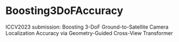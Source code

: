 # Boosting3DoFAccuracy
ICCV2023 submission: Boosting 3-DoF Ground-to-Satellite Camera Localization Accuracy via Geometry-Guided Cross-View Transformer
